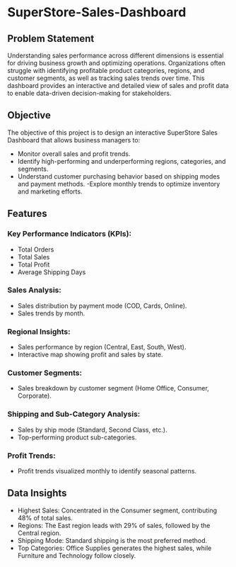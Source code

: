 # SuperStore-Sales-Dashboard

## Problem Statement
Understanding sales performance across different dimensions is essential for driving business growth and optimizing operations. Organizations often struggle with identifying profitable product categories, regions, and customer segments, as well as tracking sales trends over time. This dashboard provides an interactive and detailed view of sales and profit data to enable data-driven decision-making for stakeholders.

## Objective
The objective of this project is to design an interactive SuperStore Sales Dashboard that allows business managers to:
- Monitor overall sales and profit trends.
- Identify high-performing and underperforming regions, categories, and segments.
- Understand customer purchasing behavior based on shipping modes and payment methods.
-Explore monthly trends to optimize inventory and marketing efforts.

## Features
### Key Performance Indicators (KPIs):
- Total Orders
- Total Sales
- Total Profit
- Average Shipping Days

### Sales Analysis:
- Sales distribution by payment mode (COD, Cards, Online).
- Sales trends by month.

### Regional Insights:
- Sales performance by region (Central, East, South, West).
- Interactive map showing profit and sales by state.

### Customer Segments:
- Sales breakdown by customer segment (Home Office, Consumer, Corporate).

### Shipping and Sub-Category Analysis:
- Sales by ship mode (Standard, Second Class, etc.).
- Top-performing product sub-categories.

### Profit Trends:
- Profit trends visualized monthly to identify seasonal patterns.

## Data Insights
- Highest Sales: Concentrated in the Consumer segment, contributing 48% of total sales.
- Regions: The East region leads with 29% of sales, followed by the Central region.
- Shipping Mode: Standard shipping is the most preferred method.
- Top Categories: Office Supplies generates the highest sales, while Furniture and Technology follow closely.
